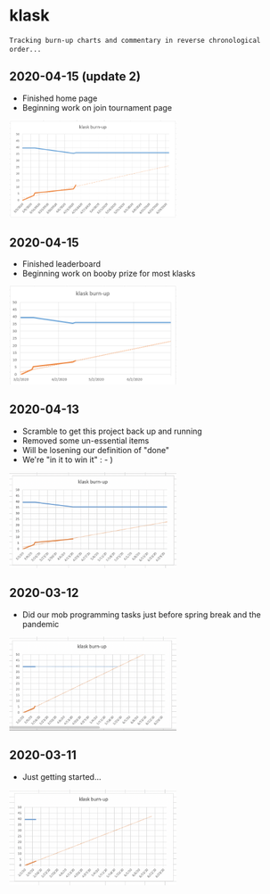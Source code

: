 # klask
```
Tracking burn-up charts and commentary in reverse chronological order...
```

## 2020-04-15 (update 2)
* Finished home page
* Beginning work on join tournament page

<img src="misc/2020-04-15-2-klask-burn-up.PNG" width="300" />

## 2020-04-15
* Finished leaderboard
* Beginning work on booby prize for most klasks

<img src="misc/2020-04-15-klask-burn-up.PNG" width="300" />

## 2020-04-13
* Scramble to get this project back up and running
* Removed some un-essential items
* Will be losening our definition of "done"
* We're "in it to win it" : - )

<img src="misc/2020-04-13-klask-burn-up.png" width="300" />


## 2020-03-12
* Did our mob programming tasks just before spring break and the pandemic

<img src="misc/2020-03-12-klask-burn-up.png" width="300" />


## 2020-03-11
* Just getting started...

<img src="misc/2020-03-11-klask-burn-up.png" width="300" />

